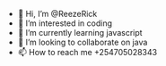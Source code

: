 - 👋 Hi, I’m @ReezeRick
- 👀 I’m interested in coding
- 🌱 I’m currently learning javascript
- 💞️ I’m looking to collaborate on java
- 📫 How to reach me +254705028343

<!---
ReezeRick/ReezeRick is a ✨ special ✨ repository because its `README.md` (this file) appears on your GitHub profile.
You can click the Preview link to take a look at your changes.
--->
